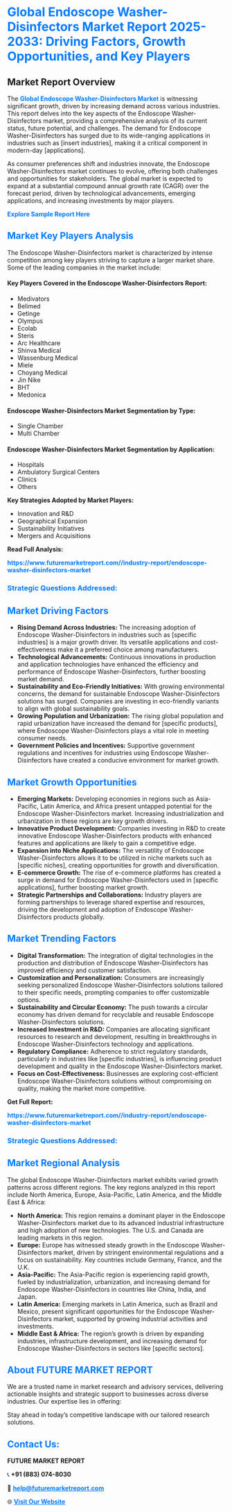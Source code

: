<h1 style="color: #007BFF;">Global Endoscope Washer-Disinfectors Market Report 2025-2033: Driving Factors, Growth Opportunities, and Key Players</h1>

<section id="overview">
<h2>Market Report Overview</h2>
<p>The <a href="https://www.futuremarketreport.com//industry-report/endoscope-washer-disinfectors-market" style="color: #007BFF; text-decoration: none;"><strong>Global Endoscope Washer-Disinfectors Market</strong></a> is witnessing significant growth, driven by increasing demand across various industries. This report delves into the key aspects of the Endoscope Washer-Disinfectors market, providing a comprehensive analysis of its current status, future potential, and challenges. The demand for Endoscope Washer-Disinfectors has surged due to its wide-ranging applications in industries such as [insert industries], making it a critical component in modern-day [applications].</p>
<p>As consumer preferences shift and industries innovate, the Endoscope Washer-Disinfectors market continues to evolve, offering both challenges and opportunities for stakeholders. The global market is expected to expand at a substantial compound annual growth rate (CAGR) over the forecast period, driven by technological advancements, emerging applications, and increasing investments by major players.</p>
</section>

<section id="overview">
<p><a href="https://www.futuremarketreport.com//request-sample/reportId=80100" style="color: #007BFF; text-decoration: none;"><strong>Explore Sample Report Here</strong></a></p>
</section>

<section id="key-players">
<h2 style="color: #007BFF;">Market Key Players Analysis</h2>
<p>The Endoscope Washer-Disinfectors market is characterized by intense competition among key players striving to capture a larger market share. Some of the leading companies in the market include:</p>
<h4>Key Players Covered in the Endoscope Washer-Disinfectors Report:</h4>
<ul><li>Medivators</li><li>Belimed</li><li>Getinge</li><li>Olympus</li><li>Ecolab</li><li>Steris</li><li>Arc Healthcare</li><li>Shinva Medical</li><li>Wassenburg Medical</li><li>Miele</li><li>Choyang Medical</li><li>Jin Nike</li><li>BHT</li><li>Medonica</li></ul>
<h4>Endoscope Washer-Disinfectors Market Segmentation by Type:</h4>
<ul><li>Single Chamber</li><li>Multi Chamber</li></ul>

<h4>Endoscope Washer-Disinfectors Market Segmentation by Application:</h4>
<ul><li>Hospitals</li><li>Ambulatory Surgical Centers</li><li>Clinics</li><li>Others</li></ul>
<p><strong>Key Strategies Adopted by Market Players:</strong></p>
<ul>
<li>Innovation and R&D</li>
<li>Geographical Expansion</li>
<li>Sustainability Initiatives</li>
<li>Mergers and Acquisitions</li>
</ul>
</section>

<section>
<p><strong>Read Full Analysis: </strong></p><a href="https://www.futuremarketreport.com//industry-report/endoscope-washer-disinfectors-market" style="color: #007BFF; text-decoration: none;"><strong>https://www.futuremarketreport.com//industry-report/endoscope-washer-disinfectors-market</strong></a>
<h3 style="color: #007BFF;">Strategic Questions Addressed:</h3>
</section>

<section id="driving-factors">
<h2 style="color: #007BFF;">Market Driving Factors</h2>
<ul>
<li><strong>Rising Demand Across Industries:</strong> The increasing adoption of Endoscope Washer-Disinfectors in industries such as [specific industries] is a major growth driver. Its versatile applications and cost-effectiveness make it a preferred choice among manufacturers.</li>
<li><strong>Technological Advancements:</strong> Continuous innovations in production and application technologies have enhanced the efficiency and performance of Endoscope Washer-Disinfectors, further boosting market demand.</li>
<li><strong>Sustainability and Eco-Friendly Initiatives:</strong> With growing environmental concerns, the demand for sustainable Endoscope Washer-Disinfectors solutions has surged. Companies are investing in eco-friendly variants to align with global sustainability goals.</li>
<li><strong>Growing Population and Urbanization:</strong> The rising global population and rapid urbanization have increased the demand for [specific products], where Endoscope Washer-Disinfectors plays a vital role in meeting consumer needs.</li>
<li><strong>Government Policies and Incentives:</strong> Supportive government regulations and incentives for industries using Endoscope Washer-Disinfectors have created a conducive environment for market growth.</li>
</ul>
</section>

<section id="growth-opportunities">
<h2 style="color: #007BFF;">Market Growth Opportunities</h2>
<ul>
<li><strong>Emerging Markets:</strong> Developing economies in regions such as Asia-Pacific, Latin America, and Africa present untapped potential for the Endoscope Washer-Disinfectors market. Increasing industrialization and urbanization in these regions are key growth drivers.</li>
<li><strong>Innovative Product Development:</strong> Companies investing in R&D to create innovative Endoscope Washer-Disinfectors products with enhanced features and applications are likely to gain a competitive edge.</li>
<li><strong>Expansion into Niche Applications:</strong> The versatility of Endoscope Washer-Disinfectors allows it to be utilized in niche markets such as [specific niches], creating opportunities for growth and diversification.</li>
<li><strong>E-commerce Growth:</strong> The rise of e-commerce platforms has created a surge in demand for Endoscope Washer-Disinfectors used in [specific applications], further boosting market growth.</li>
<li><strong>Strategic Partnerships and Collaborations:</strong> Industry players are forming partnerships to leverage shared expertise and resources, driving the development and adoption of Endoscope Washer-Disinfectors products globally.</li>
</ul>
</section>

<section id="trending-factors">
<h2 style="color: #007BFF;">Market Trending Factors</h2>
<ul>
<li><strong>Digital Transformation:</strong> The integration of digital technologies in the production and distribution of Endoscope Washer-Disinfectors has improved efficiency and customer satisfaction.</li>
<li><strong>Customization and Personalization:</strong> Consumers are increasingly seeking personalized Endoscope Washer-Disinfectors solutions tailored to their specific needs, prompting companies to offer customizable options.</li>
<li><strong>Sustainability and Circular Economy:</strong> The push towards a circular economy has driven demand for recyclable and reusable Endoscope Washer-Disinfectors solutions.</li>
<li><strong>Increased Investment in R&D:</strong> Companies are allocating significant resources to research and development, resulting in breakthroughs in Endoscope Washer-Disinfectors technology and applications.</li>
<li><strong>Regulatory Compliance:</strong> Adherence to strict regulatory standards, particularly in industries like [specific industries], is influencing product development and quality in the Endoscope Washer-Disinfectors market.</li>
<li><strong>Focus on Cost-Effectiveness:</strong> Businesses are exploring cost-efficient Endoscope Washer-Disinfectors solutions without compromising on quality, making the market more competitive.</li>
</ul>
</section>

<section>
<p><strong>Get Full Report: </strong></p><a href="https://www.futuremarketreport.com//industry-report/endoscope-washer-disinfectors-market" style="color: #007BFF; text-decoration: none;"><strong>https://www.futuremarketreport.com//industry-report/endoscope-washer-disinfectors-market</strong></a>
<h3 style="color: #007BFF;">Strategic Questions Addressed:</h3>
</section>


<section id="regional-analysis">
<h2 style="color: #007BFF;">Market Regional Analysis</h2>
<p>The global Endoscope Washer-Disinfectors market exhibits varied growth patterns across different regions. The key regions analyzed in this report include North America, Europe, Asia-Pacific, Latin America, and the Middle East & Africa:</p>
<ul>
<li><strong>North America:</strong> This region remains a dominant player in the Endoscope Washer-Disinfectors market due to its advanced industrial infrastructure and high adoption of new technologies. The U.S. and Canada are leading markets in this region.</li>
<li><strong>Europe:</strong> Europe has witnessed steady growth in the Endoscope Washer-Disinfectors market, driven by stringent environmental regulations and a focus on sustainability. Key countries include Germany, France, and the U.K.</li>
<li><strong>Asia-Pacific:</strong> The Asia-Pacific region is experiencing rapid growth, fueled by industrialization, urbanization, and increasing demand for Endoscope Washer-Disinfectors in countries like China, India, and Japan.</li>
<li><strong>Latin America:</strong> Emerging markets in Latin America, such as Brazil and Mexico, present significant opportunities for the Endoscope Washer-Disinfectors market, supported by growing industrial activities and investments.</li>
<li><strong>Middle East & Africa:</strong> The region’s growth is driven by expanding industries, infrastructure development, and increasing demand for Endoscope Washer-Disinfectors in sectors like [specific sectors].</li>
</ul>
</section>

<footer>
<h2 style="color: #007BFF;">About FUTURE MARKET REPORT</h2>
<p>We are a trusted name in market research and advisory services, delivering actionable insights and strategic support to businesses across diverse industries. Our expertise lies in offering:</p>

<p>Stay ahead in today’s competitive landscape with our tailored research solutions.</p>

<h2 style="color: #007BFF;">Contact Us:</h2>
<p><strong>FUTURE MARKET REPORT</strong></p>
<p>📞 <strong>+91 (883) 074-8030</strong></p>
<p>📧 <strong><a href="mailto:help@futuremarketreport.com" style="color: #007BFF;">help@futuremarketreport.com</a></strong></p>
<p>🌐 <strong><a href="https://www.futuremarketreport.com/" style="color: #007BFF;">Visit Our Website</a></strong></p>
</footer>